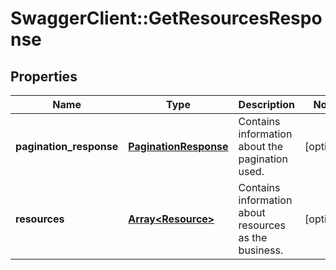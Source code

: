 # SwaggerClient::GetResourcesResponse

## Properties
Name | Type | Description | Notes
------------ | ------------- | ------------- | -------------
**pagination_response** | [**PaginationResponse**](PaginationResponse.md) | Contains information about the pagination used. | [optional] 
**resources** | [**Array&lt;Resource&gt;**](Resource.md) | Contains information about resources as the business. | [optional] 



